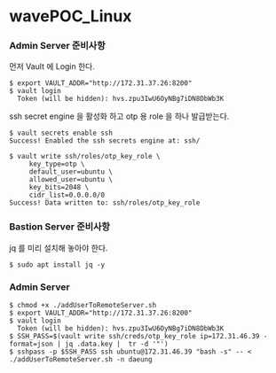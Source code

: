 # wavePOC_Linux

### Admin Server 준비사항

먼저 Vault 에 Login 한다.

```console
$ export VAULT_ADDR="http://172.31.37.26:8200"
$ vault login
  Token (will be hidden): hvs.zpu3IwU6OyNBg7iDN8DbWb3K
```

ssh secret engine 을 활성화 하고 otp 용 role 을 하나 발급받는다.

```console
$ vault secrets enable ssh
Success! Enabled the ssh secrets engine at: ssh/

$ vault write ssh/roles/otp_key_role \
     key_type=otp \
     default_user=ubuntu \
     allowed_user=ubuntu \
     key_bits=2048 \
     cidr_list=0.0.0.0/0
Success! Data written to: ssh/roles/otp_key_role
```




### Bastion Server 준비사항

jq 를 미리 설치해 놓아야 한다.

```console
$ sudo apt install jq -y
```

### Admin Server

```console
$ chmod +x ./addUserToRemoteServer.sh
$ export VAULT_ADDR="http://172.31.37.26:8200"
$ vault login
  Token (will be hidden): hvs.zpu3IwU6OyNBg7iDN8DbWb3K
$ SSH_PASS=$(vault write ssh/creds/otp_key_role ip=172.31.46.39 -format=json | jq .data.key |  tr -d '"') 
$ sshpass -p $SSH_PASS ssh ubuntu@172.31.46.39 "bash -s" -- < ./addUserToRemoteServer.sh -n daeung
```
 
